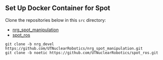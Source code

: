 ## Set Up Docker Container for Spot

Clone the repositories below in this `src` directory:
- [nrg_spot_manipulation](https://github.com/UTNuclearRobotics/nrg_spot_manipulation/tree/nrg_devel)
- [spot_ros](https://github.com/UTNuclearRobotics/spot_ros/tree/noetic)

```
git clone -b nrg_devel https://github.com/UTNuclearRobotics/nrg_spot_manipulation.git
git clone -b noetic https://github.com/UTNuclearRobotics/spot_ros.git
```